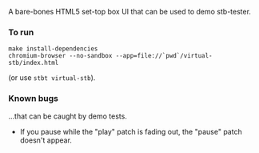 A bare-bones HTML5 set-top box UI that can be used to demo stb-tester.

### To run

    make install-dependencies
    chromium-browser --no-sandbox --app=file://`pwd`/virtual-stb/index.html

(or use `stbt virtual-stb`).

### Known bugs

...that can be caught by demo tests.

* If you pause while the "play" patch is fading out, the "pause" patch doesn't
  appear.
